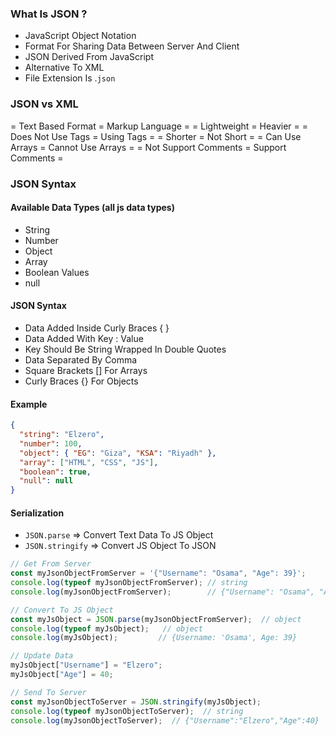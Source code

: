### What Is JSON ?
- JavaScript Object Notation
- Format For Sharing Data Between Server And Client
- JSON Derived From JavaScript
- Alternative To XML
- File Extension Is .`json`

### JSON vs XML
  = Text Based Format            =    Markup Language        =
  = Lightweight                      =    Heavier                          =
  = Does Not Use Tags           =    Using Tags                     =
  = Shorter                             =    Not Short                       =
  = Can Use Arrays                 =    Cannot Use Arrays         =
  = Not Support Comments   =    Support Comments       =

### JSON Syntax
#### Available Data Types (all js data types)
- String
- Number
- Object
- Array
- Boolean Values
- null
#### JSON Syntax
- Data Added Inside Curly Braces {  }
- Data Added With Key : Value
- Key Should Be String Wrapped In Double Quotes
- Data Separated By Comma
- Square Brackets [] For Arrays
- Curly Braces {} For Objects
#### Example
```JSON
{
  "string": "Elzero",
  "number": 100,
  "object": { "EG": "Giza", "KSA": "Riyadh" },
  "array": ["HTML", "CSS", "JS"],
  "boolean": true,
  "null": null
}
```
#### Serialization
- `JSON.parse`         => Convert Text Data To JS Object
- `JSON.stringify` =>  Convert JS Object To JSON
```javascript
// Get From Server
const myJsonObjectFromServer = '{"Username": "Osama", "Age": 39}';
console.log(typeof myJsonObjectFromServer); // string
console.log(myJsonObjectFromServer);        // {"Username": "Osama", "Age": 39}

// Convert To JS Object
const myJsObject = JSON.parse(myJsonObjectFromServer);  // object
console.log(typeof myJsObject);   // object
console.log(myJsObject);         // {Username: 'Osama', Age: 39}

// Update Data
myJsObject["Username"] = "Elzero";
myJsObject["Age"] = 40;

// Send To Server
const myJsonObjectToServer = JSON.stringify(myJsObject);
console.log(typeof myJsonObjectToServer);  // string
console.log(myJsonObjectToServer);  // {"Username":"Elzero","Age":40}
```
